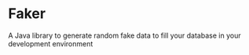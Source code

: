 # Faker
A Java library to generate random fake data to fill your database in your development environment
